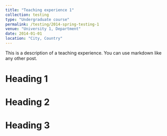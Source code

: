 ```yaml
---
title: "Teaching experience 1"
collection: testing
type: "Undergraduate course"
permalink: /testing/2014-spring-testing-1
venue: "University 1, Department"
date: 2014-01-01
location: "City, Country"
---
```


This is a description of a teaching experience. You can use markdown like any other post.

Heading 1
======

Heading 2
======

Heading 3
======  